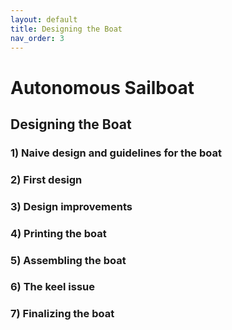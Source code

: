 ```yaml
---
layout: default
title: Designing the Boat
nav_order: 3
---
```


# Autonomous Sailboat

## Designing the Boat

### 1)	Naive design and guidelines for the boat
### 2)	First design
### 3)	Design improvements
### 4)	Printing the boat
### 5)	Assembling the boat
### 6)	The keel issue
### 7)	Finalizing the boat